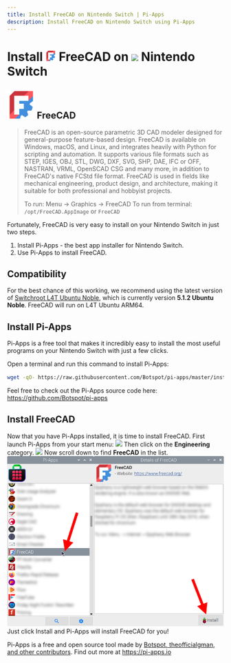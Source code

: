 ```yaml
---
title: Install FreeCAD on Nintendo Switch | Pi-Apps
description: Install FreeCAD on Nintendo Switch using Pi-Apps
---
```

<div class="simple-install-content content">

# Install <img src="/img/app-icons/FreeCAD/icon-64.png" height=24> FreeCAD on <img src=/img/other-icons/switch-icon.svg height=24> Nintendo Switch

## <img src="/img/app-icons/FreeCAD/icon-64.png"> FreeCAD
> FreeCAD is an open-source parametric 3D CAD modeler designed for general-purpose feature-based design. FreeCAD is available on Windows, macOS, and Linux, and integrates heavily with Python for scripting and automation. It supports various  file formats such as STEP, IGES, OBJ, STL, DWG, DXF, SVG, SHP, DAE, IFC or OFF, NASTRAN, VRML, OpenSCAD CSG and many more, in addition to FreeCAD's native FCStd file format.
> FreeCAD is used in fields like mechanical engineering, product design, and architecture, making it suitable for both professional and hobbyist projects.
> 
> To run: Menu -> Graphics -> FreeCAD
> To run from terminal: `/opt/FreeCAD.AppImage` or `FreeCAD`

Fortunately, FreeCAD is very easy to install on your Nintendo Switch in just two steps.
1. Install Pi-Apps - the best app installer for Nintendo Switch.
2. Use Pi-Apps to install FreeCAD.
</div>
<div class="simple-install-content content">

## Compatibility
For the best chance of this working, we recommend using the latest version of [Switchroot L4T Ubuntu Noble](https://wiki.switchroot.org/wiki/linux/l4t-ubuntu-noble-installation-guide), which is currently version **5.1.2 Ubuntu Noble**.
FreeCAD will run on L4T Ubuntu ARM64.
</div>
<div class="simple-install-content content">

## Install Pi-Apps

Pi-Apps is a free tool that makes it incredibly easy to install the most useful programs on your Nintendo Switch with just a few clicks.

Open a terminal and run this command to install Pi-Apps:
```bash
wget -qO- https://raw.githubusercontent.com/Botspot/pi-apps/master/install | bash
```
Feel free to check out the Pi-Apps source code here: https://github.com/Botspot/pi-apps
</div>
<div class="simple-install-content content">

## Install FreeCAD

Now that you have Pi-Apps installed, it is time to install FreeCAD.
First launch Pi-Apps from your start menu:
<img src="/img/start-menu.png">
Then click on the <b>Engineering</b> category.
<img src="/img/category-selections/Engineering.png">
Now scroll down to find <b>FreeCAD</b> in the list.
<img src="/img/app-icons/FreeCAD/app-selection.png">
Just click Install and Pi-Apps will install FreeCAD for you!
</div>
<div class="simple-install-content content">

Pi-Apps is a free and open source tool made by [Botspot, theofficialgman, and other contributors](/about/#contributors). Find out more at https://pi-apps.io
</div>

